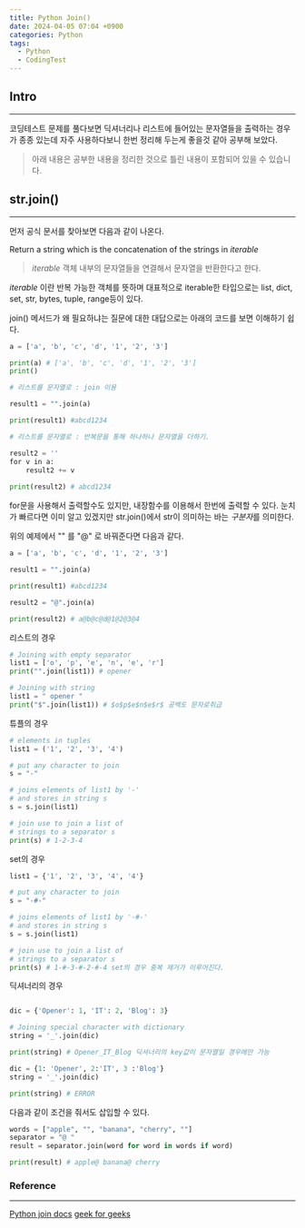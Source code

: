 ```yaml
---
title: Python Join()
date: 2024-04-05 07:04 +0900
categories: Python
tags:
  - Python
  - CodingTest
---
```

## Intro
---
코딩테스트 문제를 풀다보면 딕셔너리나 리스트에 들어있는 문자열들을 출력하는 경우가 종종 있는데
자주 사용하다보니 한번 정리해 두는게 좋을것 같아 공부해 보았다.
>아래 내용은 공부한 내용을 정리한 것으로 틀린 내용이 포함되어 있을 수 있습니다.  

## str.join()
---
먼저 공식 문서를 찾아보면 다음과 같이 나온다.

Return a string which is the concatenation of the strings in _iterable_
>  _iterable_ 객체 내부의 문자열들을 연결해서 문자열을 반환한다고 한다.

_iterable_ 이란 반복 가능한 객체를 뜻하며
대표적으로 iterable한 타입으로는  list, dict, set, str, bytes, tuple, range등이 있다.
  
join() 메서드가 왜 필요하냐는 질문에 대한 대답으로는 아래의 코드를 보면 이해하기 쉽다.

```python
a = ['a', 'b', 'c', 'd', '1', '2', '3']

print(a) # ['a', 'b', 'c', 'd', '1', '2', '3']
print()

# 리스트를 문자열로 : join 이용

result1 = "".join(a)

print(result1) #abcd1234

# 리스트를 문자열로 : 반복문을 통해 하나하나 문자열을 더하기.

result2 = ''
for v in a:
    result2 += v
   
print(result2) # abcd1234
```

for문을 사용해서 출력할수도 있지만, 내장함수를 이용해서 한번에 출력할 수 있다.
눈치가 빠르다면 이미 알고 있겠지만 str.join()에서 str이 의미하는 바는 *구분자*를 의미한다.

위의 예제에서 "" 를 "@" 로 바꿔준다면 다음과 같다.

```python
a = ['a', 'b', 'c', 'd', '1', '2', '3']

result1 = "".join(a)

print(result1) #abcd1234

result2 = "@".join(a)

print(result2) # a@b@c@d@1@2@3@4

```

리스트의 경우
```python 
# Joining with empty separator
list1 = ['o', 'p', 'e', 'n', 'e', 'r']
print("".join(list1)) # opener

# Joining with string
list1 = " opener "
print("$".join(list1)) # $o$p$e$n$e$r$ 공백도 문자로취급
```

튜플의 경우
```python
# elements in tuples
list1 = ('1', '2', '3', '4')

# put any character to join
s = "-"

# joins elements of list1 by '-'
# and stores in string s
s = s.join(list1)

# join use to join a list of
# strings to a separator s
print(s) # 1-2-3-4
```

set의 경우
```python
list1 = {'1', '2', '3', '4', '4'} 

# put any character to join
s = "-#-"

# joins elements of list1 by '-#-'
# and stores in string s
s = s.join(list1)

# join use to join a list of
# strings to a separator s
print(s) # 1-#-3-#-2-#-4 set의 경우 중복 제거가 이루어진다.
```

딕셔너리의 경우
```python

dic = {'Opener': 1, 'IT': 2, 'Blog': 3}

# Joining special character with dictionary
string = '_'.join(dic)

print(string) # Opener_IT_Blog 딕셔너리의 key값이 문자열일 경우에만 가능

dic = {1: 'Opener', 2:'IT', 3 :'Blog'}
string = '_'.join(dic)

print(string) # ERROR

```

다음과 같이 조건을 줘서도 삽입할 수 있다.
```python
words = ["apple", "", "banana", "cherry", ""]
separator = "@ "
result = separator.join(word for word in words if word)

print(result) # apple@ banana@ cherry
```
### Reference
---
[Python join docs](https://docs.python.org/3/library/stdtypes.html#str.join)
[geek for geeks](https://www.geeksforgeeks.org/python-string-join-method/)